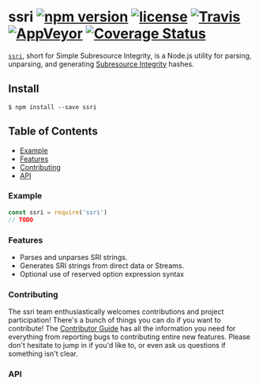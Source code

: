 # ssri [![npm version](https://img.shields.io/npm/v/ssri.svg)](https://npm.im/ssri) [![license](https://img.shields.io/npm/l/ssri.svg)](https://npm.im/ssri) [![Travis](https://img.shields.io/travis/zkat/ssri.svg)](https://travis-ci.org/zkat/ssri) [![AppVeyor](https://ci.appveyor.com/api/projects/status/github/zkat/ssri?svg=true)](https://ci.appveyor.com/project/zkat/ssri) [![Coverage Status](https://coveralls.io/repos/github/zkat/ssri/badge.svg?branch=latest)](https://coveralls.io/github/zkat/ssri?branch=latest)

[`ssri`](https://github.com/zkat/ssri), short for Simple Subresource Integrity,
is a Node.js utility for parsing, unparsing, and generating [Subresource
Integrity](https://w3c.github.io/webappsec/specs/subresourceintegrity/) hashes.

## Install

`$ npm install --save ssri`

## Table of Contents

* [Example](#example)
* [Features](#features)
* [Contributing](#contributing)
* [API](#api)

### Example

```javascript
const ssri = require('ssri')
// TODO
```

### Features

* Parses and unparses SRI strings.
* Generates SRI strings from direct data or Streams.
* Optional use of reserved option expression syntax

### Contributing

The ssri team enthusiastically welcomes contributions and project participation! There's a bunch of things you can do if you want to contribute! The [Contributor Guide](CONTRIBUTING.md) has all the information you need for everything from reporting bugs to contributing entire new features. Please don't hesitate to jump in if you'd like to, or even ask us questions if something isn't clear.

### API

